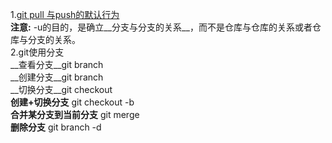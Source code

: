 1.[git pull 与push的默认行为](https://segmentfault.com/a/1190000002783245)
   <br>**注意:** -u的目的，是确立__分支与分支的关系__，而不是仓库与仓库的关系或者仓库与分支的关系。
<br>
2.git使用分支<br>
  __查看分支__git branch<br>
  __创建分支__git branch <name> <br>
  __切换分支__git checkout <name>  <br>
  __创建+切换分支__ git checkout -b <name> <br>
  __合并某分支到当前分支__ git merge <name> <br>
  __删除分支__  git branch -d <name> <br> 
  

